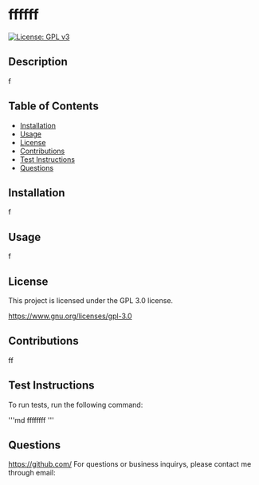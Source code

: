 # ffffff

[![License: GPL v3](https://img.shields.io/badge/License-GPLv3-blue.svg)](https://www.gnu.org/licenses/gpl-3.0)

## Description
f

## Table of Contents

- [Installation](#installation)
- [Usage](#usage)
- [License](#license)
- [Contributions](#contributions)
- [Test Instructions](#test-instructions)
- [Questions](#questions)
## Installation

f

## Usage

f

## License

This project is licensed under the GPL 3.0 license.

https://www.gnu.org/licenses/gpl-3.0

## Contributions

ff

## Test Instructions

To run tests, run the following command: 

'''md
ffffffff
'''

## Questions

https://github.com/
For questions or business inquirys, please contact me through email: 
